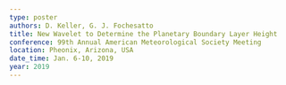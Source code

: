 ```yaml
---
type: poster
authors: D. Keller, G. J. Fochesatto
title: New Wavelet to Determine the Planetary Boundary Layer Height
conference: 99th Annual American Meteorological Society Meeting
location: Pheonix, Arizona, USA
date_time: Jan. 6-10, 2019
year: 2019
---
```

